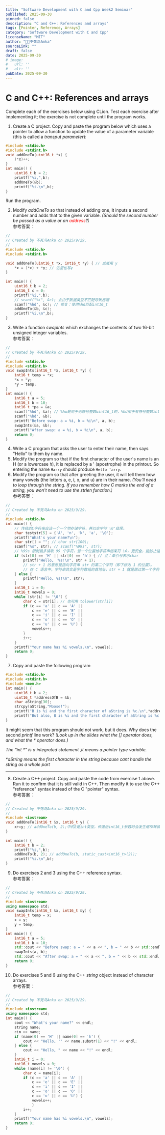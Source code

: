 ```yaml
---
title: "Software Development with C and Cpp Week2 Seminar"
published: 2025-09-30
pinned: false
description: "C and C++: References and arrays"
tags: [Pointer, Reference, Arrays]
category: "Software Development with C and Cpp"
licenseName: "MIT"
author: "🐦‍🔥不死鸟Anka"
sourceLink: ""
draft: false
date: 2025-09-30
# image:
#   url: ''
#   alt: ''
pubDate: 2025-09-30
---
```


# C and C++: References and arrays
Complete each of the exercises below using CLion. Test each exercise after implementing it; the exercise is not complete until the program works.
1. Create a C project. Copy and paste the program below which uses a pointer to allow a function to update the value of a parameter variable (this is called a _transput parameter_):
```c
#include <stdio.h>
#include <stdint.h>
void addOneTo(uint16_t *x) {
    (*x)++;
}
int main() {
    uint16_t b = 2;
    printf("%i,",b);
    addOneTo(&b);
    printf("%i.\n",b);
}
```
Run the program.  

2. Modify _addOneTo_ so that instead of adding one, it inputs a second number and adds that to the given variable. _(Should the second number be passed as a value or an <span style="color: red">address</span>?)_  
参考答案：
```c
//  
// Created by 不死鸟Anka on 2025/9/29.  
//  
#include <stdio.h>  
#include <stdint.h>  
  
void addOneTo(uint16_t *x, int16_t *y) { // 或者用 y    
    *x = (*x) + *y; // 这里也写y  
}  
  
int main() {  
    uint16_t b = 2;  
    int16_t c = 0;  
    printf("%i,",b);  
    // scanf("%i", &c); 会由于数据类型不匹配导致吞噬  
    scanf("%hd", &c); // 修复：使用%hd匹配int16_t  
    addOneTo(&b, &c);  
    printf("%i.\n",b);  
}
```
3. Write a function _swapInts_ which exchanges the contents of two 16-bit unsigned integer variables.  
参考答案：
```c
//  
// Created by 不死鸟Anka on 2025/9/29.  
//  
#include <stdio.h>  
#include <stdint.h>  
void swapInts(int16_t *x, int16_t *y) {  
    int16_t temp = *x;  
    *x = *y;  
    *y = temp;  
}  
int main() {  
    int16_t a = 5;  
    int16_t b = 10;  
    int16_t *pa = &a;  
    scanf("%hd", &a); // %hu是用于无符号整数uint16_t的，%hd用于有符号整数int16_t  
    scanf("%hd", &b);  
    printf("Before swap: a = %i, b = %i\n", a, b);  
    swapInts(&a, &b);  
    printf("After swap: a = %i, b = %i\n", a, b);  
    return 0;  
}
```
4. Write a C program that asks the user to enter their name, then says "Hello" to them by name.
5. Modify the program so that if the first character of the user's name is an H (or a lowercase h), it is replaced by a ' (apostrophe) in the printout. So entering the name `Harry` should produce `Hello 'arry`.
6. Modify the program so that after greeting the user, it will tell them how many vowels (the letters a, e, i, o, and u) are in their name. _(You'll need to loop through the string. If you remember how C marks the end of a string, you won't need to use the strlen function.)_  
参考答案：
```c
//  
// Created by 不死鸟Anka on 2025/9/29.  
//  
#include <stdio.h>  
int main() {  
    // 传统的C字符串应该一个一个地存储字符，并以空字符'\0'结尾。  
    char teststr[5] = {'A', 'n', 'k', 'a', '\0'};  
    printf("What's your name?\n");  
    char str[] = ""; // char str[100];  
    scanf("%s", str); // scanf("%99s", str);  
    // %99s 限制最多读取 99 个字符，留一个位置给字符串结束符 \0，更安全，能防止溢出。数字可以根据缓冲区大小调整。  
    if (str[0] == 'H' || str[0] == 'h') { // 注：单引号表示char  
        printf("Hello, '%s!\n", str + 1);  
        // str + 1 的意思是指向字符串 str 的第二个字符（即下标为 1 的位置）。  
        // 在 C 语言中，字符串其实是字符数组的首地址，str + 1 就是跳过第一个字符，从第二个字符开始。  
    } else {  
        printf("Hello, %s!\n", str);  
    }  
    int16_t i = 0;  
    int16_t vowels = 0;  
    while (str[i] != '\0') {  
        char c = str[i]; // 也可用 tolower(str[i])        
        if (c == 'a' || c == 'A' ||  
            c == 'e' || c == 'E' ||  
            c == 'i' || c == 'I' ||  
            c == 'o' || c == 'O' ||  
            c == 'u' || c == 'U') {  
            vowels++;  
        }  
        i++;  
    }  
    printf("Your name has %i vowels.\n", vowels);  
    return 0;  
}
```
7. Copy and paste the following program:
```c
#include <stdio.h>
#include <stdint.h>
#include <mem.h>
int main() {
    uint16_t b = 2;
    uint16_t *addressOfB = &b;
    char aString[30];
    strcpy(aString,"Moose!");
    printf("B is %i and the first character of aString is %c.\n",*addressOfB, aString[0]);
    printf("But also, B is %i and the first character of aString is %c.\n",addressOfB[0], *（aString+3));
}
```
It might seem that this program should not work, but it does. Why does the second _printf_ line work? _(Look up in the slides what the \[] operator does, and what the \* operator does.)_  

_The “int \*” is a integrated statement ,it means a pointer type variable._  

_\*aString means the first character in the string because cant handle the string as a whole part_  

---
8. Create a C++ project. Copy and paste the code from exercise 1 above. Run it to confirm that it is still valid in C++. Then modify it to use the C++ "reference" syntax instead of the C "pointer" syntax.  
参考答案：
```cpp
//  
// Created by 不死鸟Anka on 2025/9/29.  
//  
#include <iostream>  
void addOneTo(int16_t &x, int16_t y) {  
    x+=y; // addOneTo(b, 2);中的2是int类型，传递给int16_t参数时会发生缩窄转换，可能导致未定义行为。  
}  
  
int main() {  
    int16_t b = 2;  
    printf("%i,",b);  
    addOneTo(b, 2); // addOneTo(b, static_cast<int16_t>(2));  
    printf("%i.\n",b);  
}
```
9. Do exercises 2 and 3 using the C++ reference syntax.  
参考答案：
```cpp
//  
// Created by 不死鸟Anka on 2025/9/29.  
//  
#include <iostream>  
using namespace std;  
void swapInts(int16_t &x, int16_t &y) {  
    int16_t temp = x;  
    x = y;  
    y = temp;  
}  
int main() {  
    int16_t a = 5;  
    int16_t b = 10;  
    std::cout << "Before swap: a = " << a << ", b = " << b << std::endl;  
    swapInts(a, b);  
    std::cout << "After swap: a = " << a << ", b = " << b << std::endl;  
    return 0;  
}
```
10. Do exercises 5 and 6 using the C++ _string_ object instead of character arrays.  
参考答案：
```cpp
//  
// Created by 不死鸟Anka on 2025/9/29.  
//  
#include <iostream>  
using namespace std;  
int main() {  
    cout << "What's your name?" << endl;  
    string name;  
    cin >> name;  
    if (name[0] == 'H' || name[0] == 'h') {  
        cout << "Hello, '" << name.substr(1) << "!" << endl;  
    } else {  
        cout << "Hello, " << name << "!" << endl;  
    }  
    int16_t i = 0;  
    int16_t vowels = 0;  
    while (name[i] != '\0') {  
        char c = name[i];  
        if (c == 'a' || c == 'A' ||  
            c == 'e' || c == 'E' ||  
            c == 'i' || c == 'I' ||  
            c == 'o' || c == 'O' ||  
            c == 'u' || c == 'U') {  
            vowels++;  
            }  
        i++;  
    }  
    printf("Your name has %i vowels.\n", vowels);  
    return 0;  
}
```
